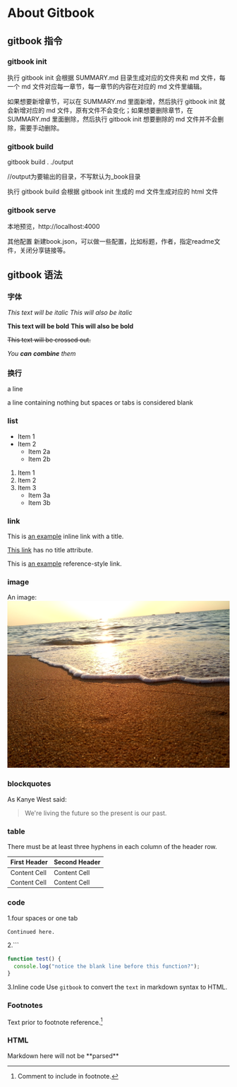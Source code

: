 # About Gitbook

## gitbook 指令

### gitbook init
执行 gitbook init 会根据 SUMMARY.md 目录生成对应的文件夹和 md 文件，每一个 md 文件对应每一章节，每一章节的内容在对应的 md 文件里编辑。

如果想要新增章节，可以在 SUMMARY.md 里面新增，然后执行 gitbook init 就会新增对应的 md 文件，原有文件不会变化；如果想要删除章节，在 SUMMARY.md 里面删除，然后执行 gitbook init 想要删除的 md 文件并不会删除，需要手动删除。

### gitbook build
gitbook build . ./output

//output为要输出的目录，不写默认为_book目录

执行 gitbook build 会根据 gitbook init 生成的 md 文件生成对应的 html 文件

### gitbook serve
本地预览，http://localhost:4000

其他配置
新建book.json，可以做一些配置，比如标题，作者，指定readme文件，关闭分享链接等。


## gitbook 语法

### 字体
*This text will be italic*
_This will also be italic_

**This text will be bold**
__This will also be bold__

~~This text will be crossed out.~~

_You **can** __combine__ them_

### 换行
a line

a line containing nothing but spaces or tabs is considered blank

### list
* Item 1
* Item 2
  * Item 2a
  * Item 2b


1. Item 1
2. Item 2
3. Item 3
   * Item 3a
   * Item 3b

### link
This is [an example](http://example.com/ "Title") inline link with a title.

[This link](http://example.net/) has no title attribute.

<!-- 定义id -->
[id]: http://example.com/  "Optional Title Here"

This is [an example][id] reference-style link.

### image
An image: ![gras](img/image.jpg)

### blockquotes
As Kanye West said:

> We're living the future so
> the present is our past.

### table
There must be at least three hyphens in each column of the header row.

| First Header  | Second Header |
| ------------- | ------------- |
| Content Cell  | Content Cell  |
| Content Cell  | Content Cell  |

### code
1.four spaces or one tab 

    Continued here.
2.```
<!-- js:语法高亮 -->
```js
function test() {
  console.log("notice the blank line before this function?");
}
```
3.Inline code
Use `gitbook` to convert the `text` in markdown syntax to HTML.

### Footnotes
Text prior to footnote reference.[^2]

[^2]: Comment to include in footnote.

### HTML
<div>
Markdown here will not be **parsed**
</div>